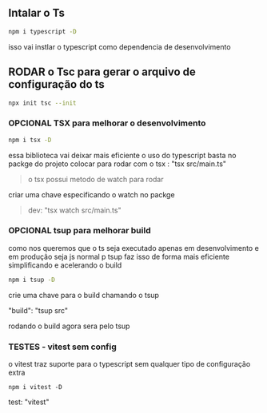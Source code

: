 ## Intalar o Ts
```bash
npm i typescript -D
```
isso vai instlar o typescript como dependencia de desenvolvimento 

## RODAR o Tsc para gerar o arquivo de configuração do ts

```bash
npx init tsc --init
```

### OPCIONAL TSX para melhorar o desenvolvimento

```bash
npm i tsx -D
```

essa biblioteca vai deixar mais eficiente o uso do typescript
basta no packge do projeto colocar para rodar com o tsx : "tsx src/main.ts"

> o tsx possui metodo de watch para rodar

criar uma chave especificando o watch no packge

> dev: "tsx watch src/main.ts"

 ### OPCIONAL tsup para melhorar build
 como nos queremos que o ts seja executado apenas em desenvolvimento e em produção seja js normal 
 p tsup faz isso de forma mais eficiente simplificando e acelerando o build

 ```bash
npm i tsup -D
```

crie uma chave para o build chamando o tsup

"build": "tsup src"

rodando o build agora sera pelo tsup


### TESTES - vitest sem config
o vitest traz suporte para o typescript sem qualquer tipo de configuração extra

```
npm i vitest -D
```

test: "vitest"



